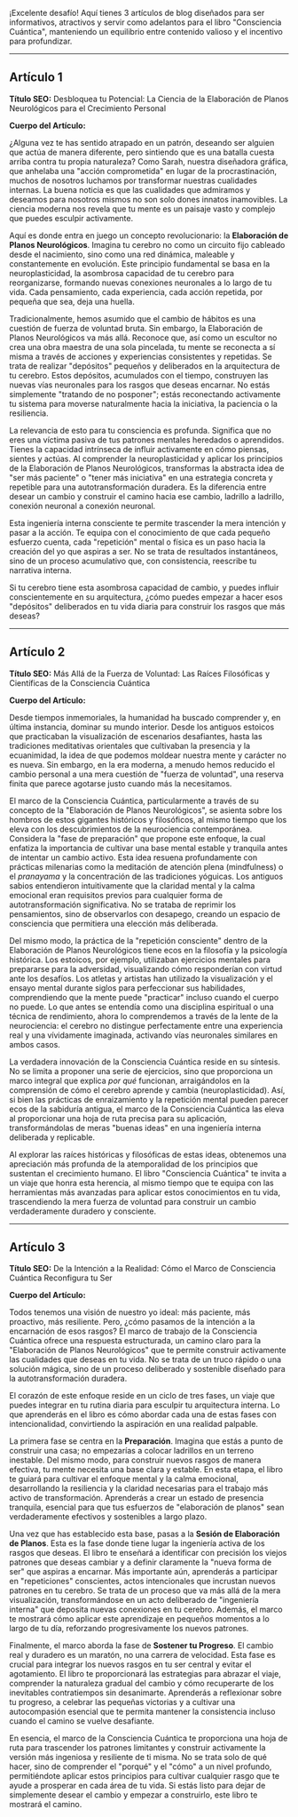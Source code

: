 ¡Excelente desafío! Aquí tienes 3 artículos de blog diseñados para ser informativos, atractivos y servir como adelantos para el libro "Consciencia Cuántica", manteniendo un equilibrio entre contenido valioso y el incentivo para profundizar.

---

## Artículo 1

**Título SEO:** Desbloquea tu Potencial: La Ciencia de la Elaboración de Planos Neurológicos para el Crecimiento Personal

**Cuerpo del Artículo:**

¿Alguna vez te has sentido atrapado en un patrón, deseando ser alguien que actúa de manera diferente, pero sintiendo que es una batalla cuesta arriba contra tu propia naturaleza? Como Sarah, nuestra diseñadora gráfica, que anhelaba una "acción comprometida" en lugar de la procrastinación, muchos de nosotros luchamos por transformar nuestras cualidades internas. La buena noticia es que las cualidades que admiramos y deseamos para nosotros mismos no son solo dones innatos inamovibles. La ciencia moderna nos revela que tu mente es un paisaje vasto y complejo que puedes esculpir activamente.

Aquí es donde entra en juego un concepto revolucionario: la **Elaboración de Planos Neurológicos**. Imagina tu cerebro no como un circuito fijo cableado desde el nacimiento, sino como una red dinámica, maleable y constantemente en evolución. Este principio fundamental se basa en la neuroplasticidad, la asombrosa capacidad de tu cerebro para reorganizarse, formando nuevas conexiones neuronales a lo largo de tu vida. Cada pensamiento, cada experiencia, cada acción repetida, por pequeña que sea, deja una huella.

Tradicionalmente, hemos asumido que el cambio de hábitos es una cuestión de fuerza de voluntad bruta. Sin embargo, la Elaboración de Planos Neurológicos va más allá. Reconoce que, así como un escultor no crea una obra maestra de una sola pincelada, tu mente se reconecta a sí misma a través de acciones y experiencias consistentes y repetidas. Se trata de realizar "depósitos" pequeños y deliberados en la arquitectura de tu cerebro. Estos depósitos, acumulados con el tiempo, construyen las nuevas vías neuronales para los rasgos que deseas encarnar. No estás simplemente "tratando de no posponer"; estás reconectando activamente tu sistema para moverse naturalmente hacia la iniciativa, la paciencia o la resiliencia.

La relevancia de esto para tu consciencia es profunda. Significa que no eres una víctima pasiva de tus patrones mentales heredados o aprendidos. Tienes la capacidad intrínseca de influir activamente en cómo piensas, sientes y actúas. Al comprender la neuroplasticidad y aplicar los principios de la Elaboración de Planos Neurológicos, transformas la abstracta idea de "ser más paciente" o "tener más iniciativa" en una estrategia concreta y repetible para una autotransformación duradera. Es la diferencia entre desear un cambio y construir el camino hacia ese cambio, ladrillo a ladrillo, conexión neuronal a conexión neuronal.

Esta ingeniería interna consciente te permite trascender la mera intención y pasar a la acción. Te equipa con el conocimiento de que cada pequeño esfuerzo cuenta, cada "repetición" mental o física es un paso hacia la creación del yo que aspiras a ser. No se trata de resultados instantáneos, sino de un proceso acumulativo que, con consistencia, reescribe tu narrativa interna.

Si tu cerebro tiene esta asombrosa capacidad de cambio, y puedes influir conscientemente en su arquitectura, ¿cómo puedes empezar a hacer esos "depósitos" deliberados en tu vida diaria para construir los rasgos que más deseas?

---

## Artículo 2

**Título SEO:** Más Allá de la Fuerza de Voluntad: Las Raíces Filosóficas y Científicas de la Consciencia Cuántica

**Cuerpo del Artículo:**

Desde tiempos inmemoriales, la humanidad ha buscado comprender y, en última instancia, dominar su mundo interior. Desde los antiguos estoicos que practicaban la visualización de escenarios desafiantes, hasta las tradiciones meditativas orientales que cultivaban la presencia y la ecuanimidad, la idea de que podemos moldear nuestra mente y carácter no es nueva. Sin embargo, en la era moderna, a menudo hemos reducido el cambio personal a una mera cuestión de "fuerza de voluntad", una reserva finita que parece agotarse justo cuando más la necesitamos.

El marco de la Consciencia Cuántica, particularmente a través de su concepto de la "Elaboración de Planos Neurológicos", se asienta sobre los hombros de estos gigantes históricos y filosóficos, al mismo tiempo que los eleva con los descubrimientos de la neurociencia contemporánea. Considera la "fase de preparación" que propone este enfoque, la cual enfatiza la importancia de cultivar una base mental estable y tranquila antes de intentar un cambio activo. Esta idea resuena profundamente con prácticas milenarias como la meditación de atención plena (mindfulness) o el *pranayama* y la concentración de las tradiciones yóguicas. Los antiguos sabios entendieron intuitivamente que la claridad mental y la calma emocional eran requisitos previos para cualquier forma de autotransformación significativa. No se trataba de reprimir los pensamientos, sino de observarlos con desapego, creando un espacio de consciencia que permitiera una elección más deliberada.

Del mismo modo, la práctica de la "repetición consciente" dentro de la Elaboración de Planos Neurológicos tiene ecos en la filosofía y la psicología histórica. Los estoicos, por ejemplo, utilizaban ejercicios mentales para prepararse para la adversidad, visualizando cómo responderían con virtud ante los desafíos. Los atletas y artistas han utilizado la visualización y el ensayo mental durante siglos para perfeccionar sus habilidades, comprendiendo que la mente puede "practicar" incluso cuando el cuerpo no puede. Lo que antes se entendía como una disciplina espiritual o una técnica de rendimiento, ahora lo comprendemos a través de la lente de la neurociencia: el cerebro no distingue perfectamente entre una experiencia real y una vívidamente imaginada, activando vías neuronales similares en ambos casos.

La verdadera innovación de la Consciencia Cuántica reside en su síntesis. No se limita a proponer una serie de ejercicios, sino que proporciona un marco integral que explica *por qué* funcionan, arraigándolos en la comprensión de cómo el cerebro aprende y cambia (neuroplasticidad). Así, si bien las prácticas de enraizamiento y la repetición mental pueden parecer ecos de la sabiduría antigua, el marco de la Consciencia Cuántica las eleva al proporcionar una hoja de ruta precisa para su aplicación, transformándolas de meras "buenas ideas" en una ingeniería interna deliberada y replicable.

Al explorar las raíces históricas y filosóficas de estas ideas, obtenemos una apreciación más profunda de la atemporalidad de los principios que sustentan el crecimiento humano. El libro "Consciencia Cuántica" te invita a un viaje que honra esta herencia, al mismo tiempo que te equipa con las herramientas más avanzadas para aplicar estos conocimientos en tu vida, trascendiendo la mera fuerza de voluntad para construir un cambio verdaderamente duradero y consciente.

---

## Artículo 3

**Título SEO:** De la Intención a la Realidad: Cómo el Marco de Consciencia Cuántica Reconfigura tu Ser

**Cuerpo del Artículo:**

Todos tenemos una visión de nuestro yo ideal: más paciente, más proactivo, más resiliente. Pero, ¿cómo pasamos de la intención a la encarnación de esos rasgos? El marco de trabajo de la Consciencia Cuántica ofrece una respuesta estructurada, un camino claro para la "Elaboración de Planos Neurológicos" que te permite construir activamente las cualidades que deseas en tu vida. No se trata de un truco rápido o una solución mágica, sino de un proceso deliberado y sostenible diseñado para la autotransformación duradera.

El corazón de este enfoque reside en un ciclo de tres fases, un viaje que puedes integrar en tu rutina diaria para esculpir tu arquitectura interna. Lo que aprenderás en el libro es cómo abordar cada una de estas fases con intencionalidad, convirtiendo la aspiración en una realidad palpable.

La primera fase se centra en la **Preparación**. Imagina que estás a punto de construir una casa; no empezarías a colocar ladrillos en un terreno inestable. Del mismo modo, para construir nuevos rasgos de manera efectiva, tu mente necesita una base clara y estable. En esta etapa, el libro te guiará para cultivar el enfoque mental y la calma emocional, desarrollando la resiliencia y la claridad necesarias para el trabajo más activo de transformación. Aprenderás a crear un estado de presencia tranquila, esencial para que tus esfuerzos de "elaboración de planos" sean verdaderamente efectivos y sostenibles a largo plazo.

Una vez que has establecido esta base, pasas a la **Sesión de Elaboración de Planos**. Esta es la fase donde tiene lugar la ingeniería activa de los rasgos que deseas. El libro te enseñará a identificar con precisión los viejos patrones que deseas cambiar y a definir claramente la "nueva forma de ser" que aspiras a encarnar. Más importante aún, aprenderás a participar en "repeticiones" conscientes, actos intencionales que incrustan nuevos patrones en tu cerebro. Se trata de un proceso que va más allá de la mera visualización, transformándose en un acto deliberado de "ingeniería interna" que deposita nuevas conexiones en tu cerebro. Además, el marco te mostrará cómo aplicar este aprendizaje en pequeños momentos a lo largo de tu día, reforzando progresivamente los nuevos patrones.

Finalmente, el marco aborda la fase de **Sostener tu Progreso**. El cambio real y duradero es un maratón, no una carrera de velocidad. Esta fase es crucial para integrar los nuevos rasgos en tu ser central y evitar el agotamiento. El libro te proporcionará las estrategias para abrazar el viaje, comprender la naturaleza gradual del cambio y cómo recuperarte de los inevitables contratiempos sin desanimarte. Aprenderás a reflexionar sobre tu progreso, a celebrar las pequeñas victorias y a cultivar una autocompasión esencial que te permita mantener la consistencia incluso cuando el camino se vuelve desafiante.

En esencia, el marco de la Consciencia Cuántica te proporciona una hoja de ruta para trascender los patrones limitantes y construir activamente la versión más ingeniosa y resiliente de ti misma. No se trata solo de qué hacer, sino de comprender el "porqué" y el "cómo" a un nivel profundo, permitiéndote aplicar estos principios para cultivar cualquier rasgo que te ayude a prosperar en cada área de tu vida. Si estás listo para dejar de simplemente desear el cambio y empezar a construirlo, este libro te mostrará el camino.